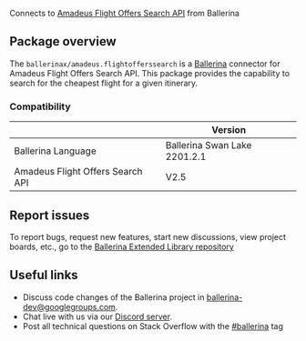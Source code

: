 Connects to [Amadeus Flight Offers Search API](https://developers.amadeus.com/self-service/category/air/api-doc/flight-offers-search) from Ballerina

## Package overview
The `ballerinax/amadeus.flightofferssearch` is a [Ballerina](https://ballerina.io/) connector for Amadeus Flight Offers Search API.
This package provides the capability to search for the cheapest flight for a given itinerary.

### Compatibility
|                                 | Version                        |
|---------------------------------|--------------------------------|
| Ballerina Language              | Ballerina Swan Lake 2201.2.1   |
| Amadeus Flight Offers Search API| V2.5                           | 

## Report issues
To report bugs, request new features, start new discussions, view project boards, etc., go to the [Ballerina Extended Library repository](https://github.com/ballerina-platform/ballerina-extended-library)

## Useful links
- Discuss code changes of the Ballerina project in [ballerina-dev@googlegroups.com](mailto:ballerina-dev@googlegroups.com).
- Chat live with us via our [Discord server](https://discord.gg/ballerinalang).
- Post all technical questions on Stack Overflow with the [#ballerina](https://stackoverflow.com/questions/tagged/ballerina) tag
